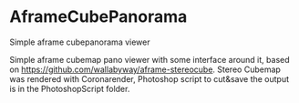 # AframeCubePanorama
Simple aframe cubepanorama viewer

Simple aframe cubemap pano viewer with some interface around it, based on https://github.com/wallabyway/aframe-stereocube.
Stereo Cubemap was rendered with Coronarender, Photoshop script to cut&save the output is in the PhotoshopScript folder. 
